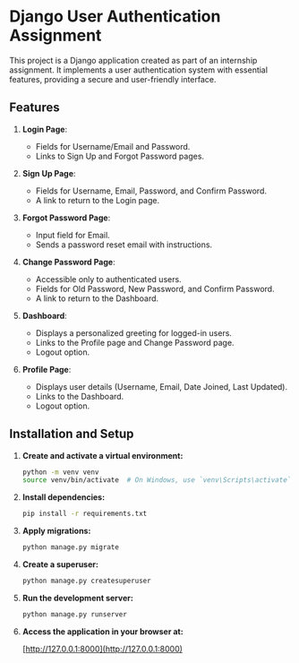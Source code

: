 # Django User Authentication Assignment

This project is a Django application created as part of an internship assignment. It implements a user authentication system with essential features, providing a secure and user-friendly interface.

## Features

1. **Login Page**:
   - Fields for Username/Email and Password.
   - Links to Sign Up and Forgot Password pages.

2. **Sign Up Page**:
   - Fields for Username, Email, Password, and Confirm Password.
   - A link to return to the Login page.

3. **Forgot Password Page**:
   - Input field for Email.
   - Sends a password reset email with instructions.

4. **Change Password Page**:
   - Accessible only to authenticated users.
   - Fields for Old Password, New Password, and Confirm Password.
   - A link to return to the Dashboard.

5. **Dashboard**:
   - Displays a personalized greeting for logged-in users.
   - Links to the Profile page and Change Password page.
   - Logout option.

6. **Profile Page**:
   - Displays user details (Username, Email, Date Joined, Last Updated).
   - Links to the Dashboard.
   - Logout option.

## Installation and Setup

1. **Create and activate a virtual environment:**

    ```bash
    python -m venv venv
    source venv/bin/activate  # On Windows, use `venv\Scripts\activate`
    ```

2. **Install dependencies:**

    ```bash
    pip install -r requirements.txt
    ```

3. **Apply migrations:**

    ```bash
    python manage.py migrate
    ```

4. **Create a superuser:**

    ```bash
    python manage.py createsuperuser
    ```

5. **Run the development server:**

    ```bash
    python manage.py runserver
    ```

6. **Access the application in your browser at:**

    [http://127.0.0.1:8000](http://127.0.0.1:8000)
